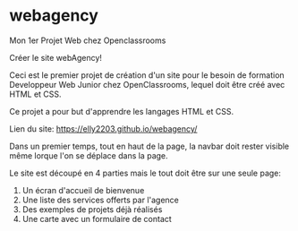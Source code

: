 # webagency
Mon 1er Projet Web chez Openclassrooms

Créer le site webAgency!

Ceci est le premier projet de création d'un site pour le besoin de formation Developpeur Web Junior chez OpenClassrooms, lequel doit être créé avec HTML et CSS.

Ce projet a pour but d'apprendre les langages HTML et CSS.

Lien du site: https://elly2203.github.io/webagency/

Dans un premier temps, tout en haut de la page, la navbar doit rester visible même lorque l'on se déplace dans la page. 

Le site est découpé en 4 parties mais le tout doit être sur une seule page:

1) Un écran d'accueil de bienvenue
2) Une liste des services offerts par l'agence
3) Des exemples de projets déjà réalisés
4) Une carte avec un formulaire de contact



